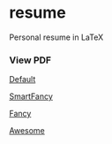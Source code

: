 # resume
Personal resume in LaTeX

### View PDF
[Default](https://github.com/SamTay/resume/blob/master/default/resume.pdf)

[SmartFancy](https://github.com/SamTay/resume/blob/master/smart_fancy/cv.pdf)

[Fancy](https://github.com/SamTay/resume/blob/master/fancy/cv.pdf)

[Awesome](https://github.com/SamTay/resume/blob/master/awesome/resume.pdf)

